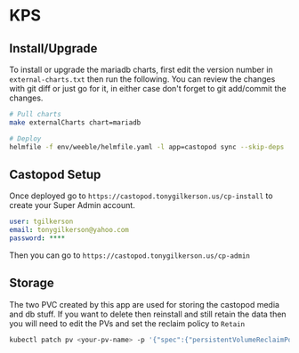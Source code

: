# KPS

## Install/Upgrade

To install or upgrade the mariadb charts, first edit the version number in `external-charts.txt` then run the following. You can review the changes with git diff or just go for it, in either case don't forget to git add/commit the changes.

```sh
# Pull charts
make externalCharts chart=mariadb

# Deploy
helmfile -f env/weeble/helmfile.yaml -l app=castopod sync --skip-deps
```

## Castopod Setup

Once deployed go to `https://castopod.tonygilkerson.us/cp-install` to create your Super Admin account.

```yaml
user: tgilkerson
email: tonygilkerson@yahoo.com
password: ****
```

Then you can go to `https://castopod.tonygilkerson.us/cp-admin`

## Storage

The two PVC created by this app are used for storing the castopod media and db stuff.  If you want to delete then reinstall and still retain the data then you will need to edit the PVs and set the reclaim policy to `Retain`

```sh
kubectl patch pv <your-pv-name> -p '{"spec":{"persistentVolumeReclaimPolicy":"Retain"}}'
```
